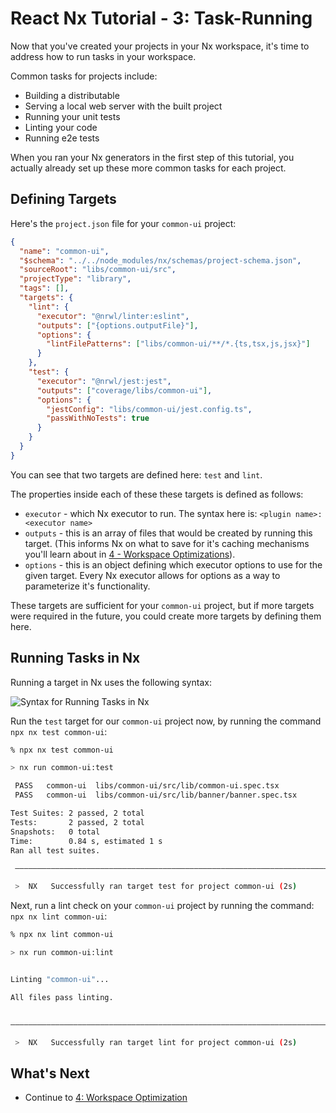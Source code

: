 # React Nx Tutorial - 3: Task-Running

Now that you've created your projects in your Nx workspace, it's time to address how to run tasks in your workspace.

Common tasks for projects include:

- Building a distributable
- Serving a local web server with the built project
- Running your unit tests
- Linting your code
- Running e2e tests

When you ran your Nx generators in the first step of this tutorial, you actually already set up these more common tasks for each project.

## Defining Targets

Here's the `project.json` file for your `common-ui` project:

```json {% fileName="libs/common-ui/project.json" %}
{
  "name": "common-ui",
  "$schema": "../../node_modules/nx/schemas/project-schema.json",
  "sourceRoot": "libs/common-ui/src",
  "projectType": "library",
  "tags": [],
  "targets": {
    "lint": {
      "executor": "@nrwl/linter:eslint",
      "outputs": ["{options.outputFile}"],
      "options": {
        "lintFilePatterns": ["libs/common-ui/**/*.{ts,tsx,js,jsx}"]
      }
    },
    "test": {
      "executor": "@nrwl/jest:jest",
      "outputs": ["coverage/libs/common-ui"],
      "options": {
        "jestConfig": "libs/common-ui/jest.config.ts",
        "passWithNoTests": true
      }
    }
  }
}
```

You can see that two targets are defined here: `test` and `lint`.

The properties inside each of these these targets is defined as follows:

- `executor` - which Nx executor to run. The syntax here is: `<plugin name>:<executor name>`
- `outputs` - this is an array of files that would be created by running this target. (This informs Nx on what to save for it's caching mechanisms you'll learn about in [4 - Workspace Optimizations](/node-tutorial/4-workspace-optimization)).
- `options` - this is an object defining which executor options to use for the given target. Every Nx executor allows for options as a way to parameterize it's functionality.

These targets are sufficient for your `common-ui` project, but if more targets were required in the future, you could create more targets by defining them here.

## Running Tasks in Nx

Running a target in Nx uses the following syntax:

![Syntax for Running Tasks in Nx](/shared/node-tutorial/run-target-syntax.png)

Run the `test` target for our `common-ui` project now, by running the command `npx nx test common-ui`:

```bash
% npx nx test common-ui

> nx run common-ui:test

 PASS   common-ui  libs/common-ui/src/lib/common-ui.spec.tsx
 PASS   common-ui  libs/common-ui/src/lib/banner/banner.spec.tsx

Test Suites: 2 passed, 2 total
Tests:       2 passed, 2 total
Snapshots:   0 total
Time:        0.84 s, estimated 1 s
Ran all test suites.

 ———————————————————————————————————————————————————————————————————————————————————————————————————

 >  NX   Successfully ran target test for project common-ui (2s)
```

Next, run a lint check on your `common-ui` project by running the command: `npx nx lint common-ui`:

```bash
% npx nx lint common-ui

> nx run common-ui:lint


Linting "common-ui"...

All files pass linting.


———————————————————————————————————————————————————————————————————————————————————————————————————

 >  NX   Successfully ran target lint for project common-ui (2s)
```

## What's Next

- Continue to [4: Workspace Optimization](/node-tutorial/4-workspace-optimization)
